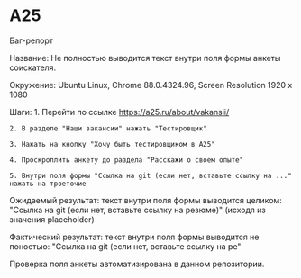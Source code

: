 # A25

  Баг-репорт
  
  Название: Не полностью выводится текст внутри поля формы анкеты соискателя.
  
  Окружение: Ubuntu Linux, Chrome 88.0.4324.96, Screen Resolution 1920 x 1080
  
  Шаги:
  	1. Перейти по ссылке https://a25.ru/about/vakansii/
  	
  	2. В разделе "Наши вакансии" нажать "Тестировщик"
  	
  	3. Нажать на кнопку "Хочу быть тестировщиком в А25"
  	
  	4. Проскроллить анкету до раздела "Расскажи о своем опыте"
  	
  	5. Внутри поля формы "Ссылка на git (если нет, вставьте ссылку на ..." нажать на троеточие
  
  Ожидаемый результат: текст внутри поля формы выводится целиком: "Ссылка на git (если нет, вставьте ссылку на резюме)" (исходя из значения placeholder)
  
  Фактический результат: текст внутри поля формы выводится не поностью: "Ссылка на git (если нет, вставьте ссылку на ре"
  
  
  Проверка поля анкеты автоматизирована в данном репозитории.
